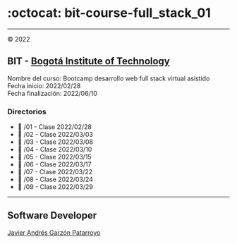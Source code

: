 # :octocat: bit-course-full_stack_01
- - -
:copyright: 2022
## BIT - [Bogotá Institute of Technology](https://bit.institute/)
Nombre del curso: Bootcamp desarrollo web full stack virtual asistido  
Fecha inicio: 2022/02/28  
Fecha finalización: 2022/06/10
### Directorios
* :open_file_folder: /01 - Clase 2022/02/28
* :open_file_folder: /02 - Clase 2022/03/03
* :open_file_folder: /03 - Clase 2022/03/08
* :open_file_folder: /04 - Clase 2022/03/10
* :open_file_folder: /05 - Clase 2022/03/15
* :open_file_folder: /06 - Clase 2022/03/17
* :open_file_folder: /07 - Clase 2022/03/22
* :open_file_folder: /08 - Clase 2022/03/24
* :open_file_folder: /09 - Clase 2022/03/29
- - -
## Software Developer
[Javier Andrés Garzón Patarroyo](https://javierandres.dev)
